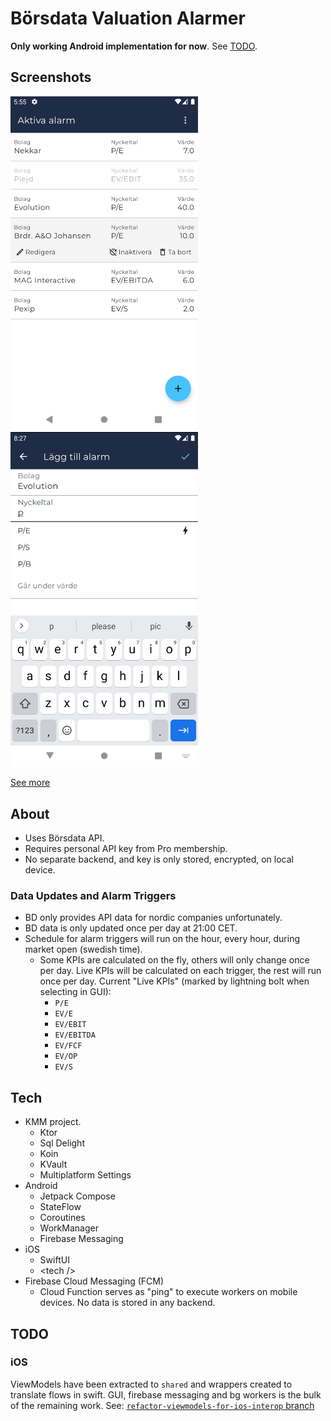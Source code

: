 # Börsdata Valuation Alarmer

**Only working Android implementation for now**. See [TODO](#todo).

## Screenshots
<div align="left"> 
  <img src="screenshots/list.png" width="300" height="auto" alt="Alarm List View" />
  <img src="screenshots/add.png" width="300" height="auto" alt="Add Alarm View" />
</div>

[See more](screenshots)

## About
  * Uses Börsdata API.
  * Requires personal API key from Pro membership.
  * No separate backend, and key is only stored, encrypted, on local device.

### Data Updates and Alarm Triggers
  * BD only provides API data for nordic companies unfortunately.
  * BD data is only updated once per day at 21:00 CET.
  * Schedule for alarm triggers will run on the hour, every hour, during market open (swedish time).
    * Some KPIs are calculated on the fly, others will only change once per day. Live KPIs will be calculated on each trigger, the rest will run once per day. Current "Live KPIs" (marked by lightning bolt when selecting in GUI):
      * `P/E`
      * `EV/E` 
      * `EV/EBIT`
      * `EV/EBITDA` 
      * `EV/FCF` 
      * `EV/OP`
      * `EV/S`

## Tech
  * KMM project.
    * Ktor
    * Sql Delight
    * Koin
    * KVault
    * Multiplatform Settings
  * Android
    * Jetpack Compose
    * StateFlow
    * Coroutines 
    * WorkManager
    * Firebase Messaging
  * iOS
    * SwiftUI
    * \<tech \/\>
  * Firebase Cloud Messaging (FCM)
    * Cloud Function serves as "ping" to execute workers on mobile devices. No data is stored in any backend. 
  
## TODO 
### iOS
ViewModels have been extracted to `shared` and wrappers created to translate flows in swift. GUI, firebase messaging and bg workers is the bulk of the remaining work. See: [`refactor-viewmodels-for-ios-interop` branch](https://github.com/Tyngstast/borsdata-valuation-alarmer/tree/refactor-viewmodels-for-ios-interop)

